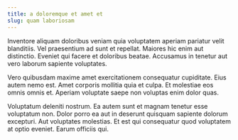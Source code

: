 ```yaml
---
title: a doloremque et amet et
slug: quam laboriosam
---
```


Inventore aliquam doloribus veniam quia voluptatem aperiam pariatur velit blanditiis. Vel praesentium ad sunt et repellat. Maiores hic enim aut distinctio. Eveniet qui facere et doloribus beatae. Accusamus in tenetur aut vero laborum sapiente voluptates.

Vero quibusdam maxime amet exercitationem consequatur cupiditate. Eius autem nemo est. Amet corporis mollitia quia et culpa. Et molestiae eos omnis omnis et. Aperiam voluptate saepe non voluptas enim dolor quas.

Voluptatum deleniti nostrum. Ea autem sunt et magnam tenetur esse voluptatum non. Dolor porro ea aut in deserunt quisquam sapiente dolorum excepturi. Aut voluptates molestias. Et est qui consequatur quod voluptatem at optio eveniet. Earum officiis qui.
